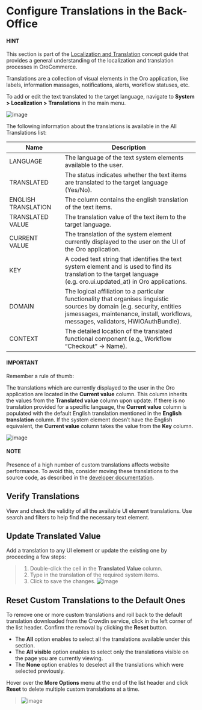 <a id="localization-translations"></a>

<a id="localization-translations-config"></a>

# Configure Translations in the Back-Office

#### HINT
This section is part of the [Localization and Translation](../../../../concept-guides/administration/localization/index.md#concept-guide-localization-translation) concept guide that provides a general understanding of the localization and translation processes in OroCommerce.

<!-- begin -->

Translations are a collection of visual elements in the Oro application, like labels, information massages, notifications, alerts, workflow statuses, etc.

To add or edit the text translated to the target language, navigate to **System > Localization > Translations** in the main menu.

![image](user/img/system/localization/translations_overview.png)

The following information about the translations is available in the All Translations list:

| Name                | Description                                                                                                                                                                                                        |
|---------------------|--------------------------------------------------------------------------------------------------------------------------------------------------------------------------------------------------------------------|
| LANGUAGE            | The language of the text system elements available to the user.                                                                                                                                                    |
| TRANSLATED          | The status indicates whether the text items are translated to the target language (Yes/No).                                                                                                                        |
| ENGLISH TRANSLATION | The column contains the english translation of the text items.                                                                                                                                                     |
| TRANSLATED VALUE    | The translation value of the text item to the target language.                                                                                                                                                     |
| CURRENT VALUE       | The translation of the system element currently displayed to the user on the UI of the Oro application.                                                                                                            |
| KEY                 | A coded text string that identifies the text system element and is used to find its translation to the target language<br/>(e.g. oro.ui.updated_at) in Oro applications.                                           |
| DOMAIN              | The logical affiliation to a particular functionality that organises linguistic sources by domain (e.g. security, entities<br/>jsmessages, maintenance, install, workflows, messages, validators, HWIOAuthBundle). |
| CONTEXT             | The detailed location of the translated functional component (e.g., Workflow “Checkout” -> Name).                                                                                                                  |

#### IMPORTANT
Remember a rule of thumb:

The translations which are currently displayed to the user in the Oro application are located in the **Current value** column. This column inherits the values from the **Translated value** column upon update. If there is no translation provided for a specific language, the **Current value** column is populated with the default English translation mentioned in the **English translation** column. If the system element doesn’t have the English equivalent, the **Current value** column takes the value from the **Key** column.

![image](user/img/system/localization/translations_rule_of_thumb.png)

#### NOTE
Presence of a high number of custom translations affects website performance. To avoid this, consider
moving these translations to the source code, as described in the [developer documentation](../../../../../backend/translations/translations-add-to-source-code.md#dev-translation-add-to-source-code).

## Verify Translations

View and check the validity of all the available UI element translations. Use search and filters to help find the necessary text element.

## Update Translated Value

Add a translation to any UI element or update the existing one by proceeding a few steps:

> 1. Double-click the cell in the **Translated Value** column.
> 2. Type in the translation of the required system items.
> 3. Click <i class="fa fa-check fa-lg" aria-hidden="true"></i> to save the changes.
>    ![image](user/img/system/localization/translations_add.png)

## Reset Custom Translations to the Default Ones

To remove one or more custom translations and roll back to the default translation downloaded from the Crowdin service, click <i class="fa fa-caret-down fa-lg" aria-hidden="true"></i> in the left corner of the list header. Confirm the removal by clicking the **Reset** button.

* The **All** option enables to select all the translations available under this section.
* The **All visible** option enables to select only the translations visible on the page you are currently viewing.
* The **None** option enables to deselect all the translations which were selected previously.

Hover over the <i class="fa fa-ellipsis-h fa-lg" aria-hidden="true"></i> **More Options** menu at the end of the list header and click <i class="fas fa-sync-alt" aria-hidden="true"></i> **Reset** to delete multiple custom translations at a time.

> ![image](user/img/system/localization/translations_reset.png)
<!-- finish -->
<!-- fa-bars = fa-navicon -->
<!-- Ic Tiles is used as Set As Default in saved views, and as tiles in display layout options -->
<!-- IcPencil refers to Rename in Commerce and Inline Editing in CRM -->
<!-- Check mark in the square. -->
<!-- SortDesc is also used as drop-down arrow -->
